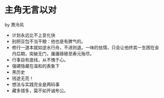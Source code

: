 # 主角无言以对

by 萧泠风

- 计划永远比不上变化快
- 别把豆包不当干粮：他也是有脾气的。
- 修行一道本就如逆水行舟，不进则退。一味的怯懦，只会让他终其一生困在金丹后期，突破无门，庸庸碌碌至寿元殆尽。
- 行事自有底线，从不愧于心。
- 强硬隐藏在温和的表象下
- 黑历史
- 钱途无亮！
- 想法与实践完全是两码事
- 藏多错多，莫不如开诚布公。
